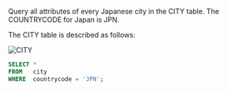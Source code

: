 Query all attributes of every Japanese city in the CITY table. The COUNTRYCODE for Japan is JPN.

The CITY table is described as follows:

![CITY](https://s3.amazonaws.com/hr-challenge-images/8137/1449729804-f21d187d0f-CITY.jpg)

~~~~sql
SELECT *
FROM   city
WHERE  countrycode = 'JPN'; 